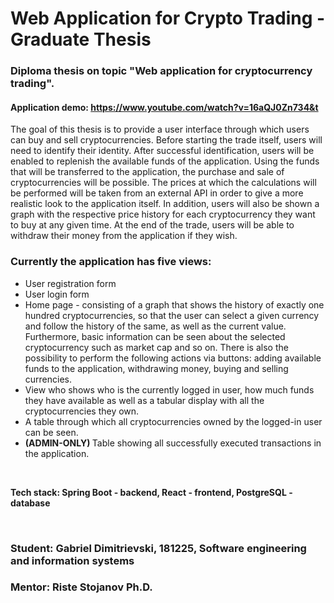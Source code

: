 # Web Application for Crypto Trading - Graduate Thesis
### Diploma thesis on topic "Web application for cryptocurrency trading".

#### Application demo: https://www.youtube.com/watch?v=16aQJ0Zn734&t

The goal of this thesis is to provide a user interface through which users can buy and sell cryptocurrencies. Before starting the trade itself, users will need to identify their identity. After successful identification, users will be enabled to replenish the available funds of the application. Using the funds that will be transferred to the application, the purchase and sale of cryptocurrencies will be possible. The prices at which the calculations will be performed will be taken from an external API in order to give a more realistic look to the application itself. In addition, users will also be shown a graph with the respective price history for each cryptocurrency they want to buy at any given time. At the end of the trade, users will be able to withdraw their money from the application if they wish.

### Currently the application has five views:
- User registration form
- User login form
- Home page - consisting of a graph that shows the history of exactly one hundred cryptocurrencies, so that the user can select a given currency and follow the history of the same, as well as the current value. Furthermore, basic information can be seen about the selected cryptocurrency such as market cap and so on. There is also the possibility to perform the following actions via buttons: adding available funds to the application, withdrawing money, buying and selling currencies. 
- View who shows who is the currently logged in user, how much funds they have available as well as a tabular display with all the cryptocurrencies they own.
- A table through which all cryptocurrencies owned by the logged-in user can be seen.
- <b> (ADMIN-ONLY) </b> Table showing all successfully executed transactions in the application.

</br>

<b> Tech stack: Spring Boot - backend, React - frontend, PostgreSQL - database </b>  </br>

</br>

### Student: Gabriel Dimitrievski, 181225, Software engineering and information systems
### Mentor: Riste Stojanov Ph.D.
